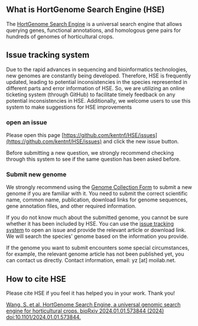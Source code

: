 ## What is HortGenome Search Engine (HSE)
The [HortGenome Search Engine](http://hort.moilab.net/) is a universal search engine that allows querying genes, functional annotations, and homologous gene pairs for hundreds of genomes of horticultural crops.

## Issue tracking system 
Due to the rapid advances in sequencing and bioinformatics technologies, new genomes are constantly being developed. Therefore, HSE is frequently updated, leading to potential inconsistencies in the species represented in different parts and error information of HSE. So, we are utilizing an online ticketing system (through GitHub) to facilitate timely feedback on any potential inconsistencies in HSE. Additionally, we welcome users to use this system to make suggestions for HSE improvements

### open an issue
Please open this page [https://github.com/kentnf/HSE/issues](https://github.com/kentnf/HSE/issues) and click the new issue button.

Before submitting a new question, we strongly recommend checking through this system to see if the same question has been asked before.

### Submit new genome
We strongly recommend using the [Genome Collection Form](https://forms.gle/B1bPLBemD9f736Nw6) to submit a new genome if you are familiar with it. You need to submit the correct scientific name, common name, publication, download links for genome sequences, gene annotation files, and other required information.

If you do not know much about the submitted genome, you cannot be sure whether it has been included by HSE. You can use the [issue tracking system](https://github.com/kentnf/HSE/issues) to open an issue and provide the relevant article or download link. We will search the species' genome based on the information you provide.

If the genome you want to submit encounters some special circumstances, for example, the relevant genome article has not been published yet, you can contact us directly. Contact information, email: yz [at] moilab.net.


## How to cite HSE
Please cite HSE if you feel it has helped you in your work. Thank you!

[Wang, S. et al. HortGenome Search Engine, a universal genomic search engine for horticultural crops. bioRxiv 2024.01.01.573844 (2024) doi:10.1101/2024.01.01.573844.](https://www.biorxiv.org/content/10.1101/2024.01.01.573844v1)






